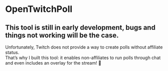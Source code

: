 # OpenTwitchPoll

## This tool is still in early development, bugs and things not working will be the case.

Unfortunately, Twitch does not provide a way to create polls without affiliate status.  
That’s why I built this tool: it enables non-affiliates to run polls through chat and even includes an overlay for the stream! 🙂
